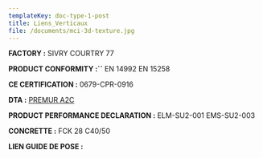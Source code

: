 ```yaml
---
templateKey: doc-type-1-post
title: Liens_Verticaux
file: /documents/mci-3d-texture.jpg
---
```

**FACTORY :** SIVRY COURTRY 77

**P﻿RODUCT CONFORMITY :``** EN 14992 EN 15258

**C﻿E CERTIFICATION :** 0679-CPR-0916

**D﻿TA :** [PREMUR A2C](https://a2cdoc.com/produit/doc-a/)

**P﻿RODUCT PERFORMANCE DECLARATION :** ELM-SU2-001 EMS-SU2-003

**C﻿ONCRETTE :** FCK 28 C40/50

**L﻿IEN GUIDE DE POSE :**